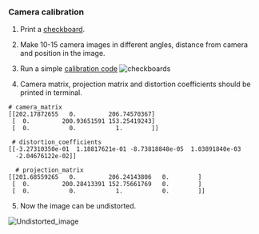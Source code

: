 ### Camera calibration

1. Print a [checkboard](http://wiki.ros.org/camera_calibration/Tutorials/MonocularCalibration?action=AttachFile&do=view&target=check-108.pdf).

2. Make 10-15 camera images in different angles, distance from camera and position in the image.

3. Run a simple [calibration code](https://github.com/CatUnderTheLeaf/scene_perception/blob/main/calibration/calibrate.py)
![checkboards](https://github.com/CatUnderTheLeaf/scene_perception/blob/main/calibration/checkboards.png)

4. Camera matrix, projection matrix and distortion coefficients should be printed in terminal.
```
# camera_matrix
[[202.17872655   0.         206.74570367]
 [  0.         200.93651591 153.25419243]
 [  0.           0.           1.        ]]
 
 # distortion_coefficients
[[-3.27310350e-01  1.18817621e-01 -8.73818848e-05  1.03891840e-03
  -2.04676122e-02]]
  
  # projection_matrix
[[201.68559265   0.         206.24143806   0.        ]
 [  0.         200.28413391 152.75661769   0.        ]
 [  0.           0.           1.           0.        ]]
```

5. Now the image can be undistorted.

![Undistorted_image](https://github.com/CatUnderTheLeaf/scene_perception/blob/main/calibration/Undistorted_image.png)

